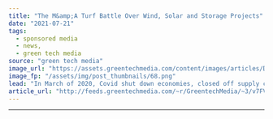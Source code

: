 ```yaml
---
title: "The M&amp;A Turf Battle Over Wind, Solar and Storage Projects"
date: "2021-07-21"
tags: 
  - sponsored media
  - news,
  - green tech media
source: "green tech media"
image_url: "https://assets.greentechmedia.com/content/images/articles/Deal_Flow.jpg"
image_fp: "/assets/img/post_thumbnails/68.png"
lead: "In March of 2020, Covid shut down economies, closed off supply chains, and sent unemployment to historic levels. No one knew what would come next for energy. Oil prices went into negative territory. Industrial electricity use plummeted. Residential d ..."
article_url: "http://feeds.greentechmedia.com/~r/GreentechMedia/~3/v7FVpWoLQck/the-ma-turf-battle-over-wind-solar-and-storage-projects"
---
```


---
